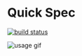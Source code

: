 # Quick Spec

<p>
  <a href="https://github.com/raulfdm/vscode-quick-spec">
    <img src="https://img.shields.io/travis/raulfdm/vscode-quick-spec.svg"
         alt="build status">
  </a>
</p>

![usage gif](https://github.com/raulfdm/vscode-quick-spec/blob/master/media/extension-usage.gif?raw=true)
